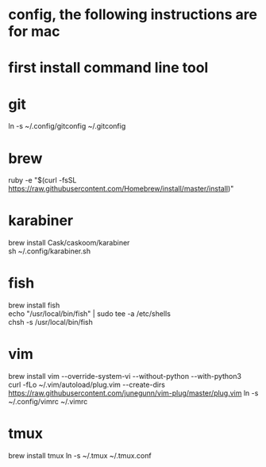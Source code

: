 # config, the following instructions are for mac
# first install command line tool

# git
ln -s ~/.config/gitconfig ~/.gitconfig

# brew
ruby -e "$(curl -fsSL https://raw.githubusercontent.com/Homebrew/install/master/install)"

# karabiner
brew install Cask/caskoom/karabiner  
sh ~/.config/karabiner.sh

# fish
brew install fish  
echo "/usr/local/bin/fish" | sudo tee -a /etc/shells  
chsh -s /usr/local/bin/fish

# vim
brew install vim --override-system-vi --without-python --with-python3  
curl -fLo ~/.vim/autoload/plug.vim --create-dirs \
    https://raw.githubusercontent.com/junegunn/vim-plug/master/plug.vim
ln -s ~/.config/vimrc ~/.vimrc

# tmux
brew install tmux
ln -s ~/.tmux ~/.tmux.conf
